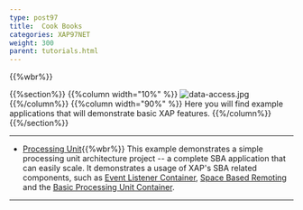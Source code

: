 ```yaml
---
type: post97
title:  Cook Books
categories: XAP97NET
weight: 300
parent: tutorials.html
---
```


 {{%wbr%}}

 {{%section%}}
 {{%column width="10%" %}}
 ![data-access.jpg](/attachment_files/subject/data-access.png)
 {{%/column%}}
 {{%column width="90%" %}}
 Here you will find example applications that will demonstrate basic XAP features.
 {{%/column%}}
 {{%/section%}}

 <hr/>

 - [Processing Unit](./dotnet-your-first-xtp-application.html){{%wbr%}}
 This example demonstrates a simple processing unit architecture project -- a complete SBA application that can easily scale. It demonstrates a usage of XAP's SBA related components, such as [Event Listener Container](./event-processing.html), [Space Based Remoting](./space-based-remoting.html) and the [Basic Processing Unit Container](./basic-processing-unit-container.html).



 <hr/>
